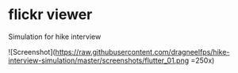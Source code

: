 # flickr viewer

Simulation for hike interview

![Screenshot](https://raw.githubusercontent.com/dragneelfps/hike-interview-simulation/master/screenshots/flutter_01.png =250x)